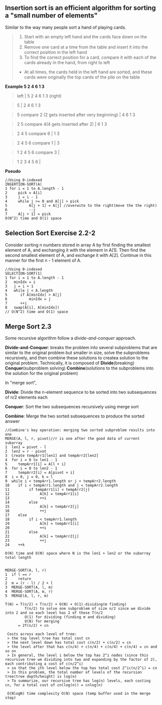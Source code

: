## **Insertion sort** is an efficient algorithm for sorting a "small number of elements"

Similar to the way many people sort a hand of playing cards.
> 1. Start with an empty left hand and the cards face down on the table
> 2. Remove one card at a time from the table and insert it into the correct position in the left hand
> 3. To find the correct position for a card, compare it with each of the cards already in the hand, from right to left
> * At all times, the cards held in the left hand are sorted, and these cards were originally the top cards of the pile on the table

**Example 5 2 4 6 1 3**
>left | 5 2 4 6 1 3 (right)

> 5 | 2 4 6 1 3

> 5 compare 2 (2 gets inserted after very beginning) | 4 6 1 3

> 2 5 compare 4(4 gets inserted after 2)  | 6 1 3

> 2 4 5  compare 6 |   1 3

> 2 4 5 6 compare 1 |  3

> 1 2 4 5 6 compare 3 |

> 1 2 3 4 5 6 |

**Pseudo**

```
//Using 0-indexed
INSERTION-SORT(A)
1 for i = 1 to A.length - 1
2     pick = A[i]
3     j = i - 1
4     while j >= 0 and A[j] > pick
5          A[j + 1] = A[j] //overwite to the right(move the the right)
6          --j
7     A[j + 1] = pick
O(N^2) time and O(1) space
```

## **Selection Sort Exercise 2.2-2**

Consider sorting n numbers stored in array A by first finding the smallest element of A, and exchanging it with the element in A[1].
Then find the second smallest element of A, and exchange it with A[2]. Continue in this manner for the first n - 1 element of A.
```
//Using 0-indexed
SELECTION-SORT(1)
1 for i = 1 to A.length - 1
2   minIdx = i
3   j = i + 1
4   while j < A.length
5      if A[minIdx] > A[j]
6          minIdx = j
7      ++j
8   swap(A[i], A[minIdx])
// O(N^2) time and O(1) space
```


## **Merge Sort 2.3**

Some recursive algorithm follow a *divide-and-conquer* approach.

**Divide-and-Conquer**: breaks the problem into several subproblems that are similar to the original problem but smaller in size, solve the subproblems recursively, and then combine these solutions to createa solution to the original problem.
Technically, it is composed of **Divide**(breaking) **Conquer**(subproblem solving) **Combine**(solutions to the subproblems into the solution for the original problem)

In "merge sort",

**Divide**: Divide the n-element sequence to be sorted into two subsequences of n/2 elements each

**Conquer**: Sort the two subsequences recursively using merge sort

**Combine**: Merge the two sorted subsequences to produce the sorted answer

```
//Combine's key operation: merging two sorted subproblem results into one
MERGE(A, l, r, pivot)//r is one after the good data of current subarray
1  len1 = pivot - l
2  len2 = r - pivot
3  Create tempArr1[len1] and tempArr2[len2]
4  for i = 0 to len1 - 1
5     tempArr1[i] = A[l + i]
6  for i = 0 to len2 - 1
7     tempArr2[i] = A[pivot + i]
8  i = 0, j = 0, k = l
9  while i < tempArr1.length or j < tempArr2.length
10    if i < tempArr1.length and j < tempArr2.length
11         if tempArr1[i] < tempArr2[j]
12              A[k] = tempArr1[i]
13              ++i
14         else
15              A[k] = tempArr2[j]
16              ++j
17    else
18         if i < tempArr1.length
19              A[k] = tempArr1[i]
20              ++i
21         else
22              A[k] = tempArr2[j]
23              ++j
24    ++k

O(N) time and O(N) space where N is the len1 + len2 or the subarray total length


MERGE-SORT(A, l, r)
1  if l == r
2     return
2  m = (r - l) / 2 + l
3  MERGE-SORT(A, l, m)
4  MERGE-SORT(A, m, r)
5  MERGE(A, l, r, m)

T(N) = T(n/2) + T(n/2) + O(N) + O(1)-dividing(m finding)
         T(n/2) to solve one subproblem of size n/2 since we divide into 2 and so each level has 2 of these T(n/2
         O(1) for dividing (finding m and dividing)
         O(N) for merging
      = 2T(n/2) + cn
      
 Costs across each level of tree:
 > the top level tree has total cost cn
 > the next level down has total cost c(n/2) + c(n/2) = cn
 > the level after that has c(n/4) + c(n/4) + c(n/4) + c(n/4) = cn and so on
 > In general, the level i below the top has 2^i nodes (since this recursive tree we dividing into two and expanding by the factor of 2), each contributing a cost of c(n/2^i)
 > so that the ith level below the top has total cost 2^ic(n/2^i) = cn
 > In this problem, the total number of levels of the recursion tree(tree depth/height) is log(n)
 > To summarize, our recursive tree has log(n) levels, each costing cn, for a total cost of cn(log(n)) = cnlog(n)
 
 O(NlogN) time complexity O(N) space (temp buffer used in the merge step)
```
